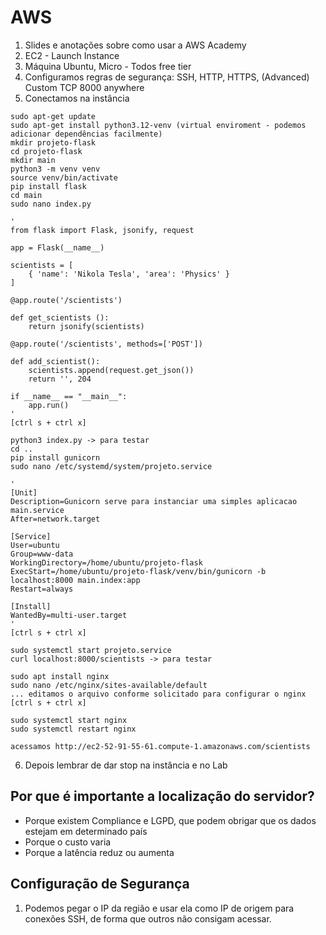 # AWS
1. Slides e anotações sobre como usar a AWS Academy
2. EC2 - Launch Instance
3. Máquina Ubuntu, Micro - Todos free tier
4. Configuramos regras de segurança: SSH, HTTP, HTTPS, (Advanced) Custom TCP 8000 anywhere
5. Conectamos na instância  
```
sudo apt-get update
sudo apt-get install python3.12-venv (virtual enviroment - podemos adicionar dependências facilmente)
mkdir projeto-flask
cd projeto-flask
mkdir main
python3 -m venv venv
source venv/bin/activate
pip install flask
cd main
sudo nano index.py

'
from flask import Flask, jsonify, request

app = Flask(__name__)

scientists = [
    { 'name': 'Nikola Tesla', 'area': 'Physics' }
]

@app.route('/scientists')

def get_scientists ():
    return jsonify(scientists)

@app.route('/scientists', methods=['POST'])

def add_scientist():
    scientists.append(request.get_json())
    return '', 204

if __name__ == "__main__":
    app.run()
'
[ctrl s + ctrl x]

python3 index.py -> para testar
cd ..
pip install gunicorn
sudo nano /etc/systemd/system/projeto.service

'
[Unit]
Description=Gunicorn serve para instanciar uma simples aplicacao main.service
After=network.target

[Service]
User=ubuntu
Group=www-data
WorkingDirectory=/home/ubuntu/projeto-flask
ExecStart=/home/ubuntu/projeto-flask/venv/bin/gunicorn -b localhost:8000 main.index:app
Restart=always

[Install]
WantedBy=multi-user.target
'
[ctrl s + ctrl x]

sudo systemctl start projeto.service
curl localhost:8000/scientists -> para testar

sudo apt install nginx
sudo nano /etc/nginx/sites-available/default
... editamos o arquivo conforme solicitado para configurar o nginx
[ctrl s + ctrl x]

sudo systemctl start nginx
sudo systemctl restart nginx

acessamos http://ec2-52-91-55-61.compute-1.amazonaws.com/scientists

```
6. Depois lembrar de dar stop na instância e no Lab

## Por que é importante a localização do servidor?
* Porque existem Compliance e LGPD, que podem obrigar que os dados estejam em determinado país
* Porque o custo varia
* Porque a latência reduz ou aumenta

## Configuração de Segurança
1. Podemos pegar o IP da região e usar ela como IP de origem para conexões SSH, de forma que outros não consigam acessar.